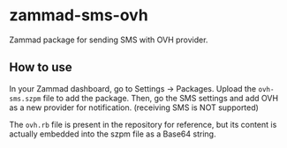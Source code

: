 # zammad-sms-ovh

Zammad package for sending SMS with OVH provider.

## How to use

In your Zammad dashboard, go to Settings -> Packages. Upload the `ovh-sms.szpm` file to add the package.
Then, go the SMS settings and add OVH as a new provider for notification. (receiving SMS is NOT supported)

The `ovh.rb` file is present in the repository for reference, but its content is actually embedded into the szpm file as a Base64 string.
